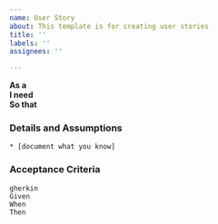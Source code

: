 ```yaml
---
name: User Story
about: This template is for creating user stories
title: ''
labels: ''
assignees: ''

---
```


**As a**   
**I need**   
**So that**   
      
### Details and Assumptions
    * [document what you know]      
### Acceptance Criteria     
    gherkin 
    Given 
    When 
    Then
